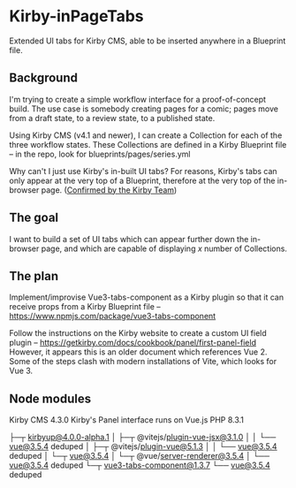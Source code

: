 # Kirby-inPageTabs
Extended UI tabs for Kirby CMS, able to be inserted anywhere in a Blueprint file.

## Background
I'm trying to create a simple workflow interface for a proof-of-concept build. 
The use case is somebody creating pages for a comic; pages move from a draft state, to a review state, to a published state. 

Using Kirby CMS (v4.1 and newer), I can create a Collection for each of the three workflow states. These Collections are defined in a Kirby Blueprint file – in the repo, look for blueprints/pages/series.yml

Why can't I just use Kirby's in-built UI tabs? For reasons, Kirby's tabs can only appear at the very top of a Blueprint, therefore at the very top of the in-browser page. ([Confirmed by the Kirby Team]([url](https://forum.getkirby.com/t/tabbed-content-in-the-middle-of-a-layout/32279)))

## The goal
I want to build a set of UI tabs which can appear further down the in-browser page, and which are capable of displaying _x_ number of Collections. 

## The plan
Implement/improvise Vue3-tabs-component as a Kirby plugin so that it can receive props from a Kirby Blueprint file –
https://www.npmjs.com/package/vue3-tabs-component

Follow the instructions on the Kirby website to create a custom UI field plugin – 
https://getkirby.com/docs/cookbook/panel/first-panel-field
However, it appears this is an older document which references Vue 2. Some of the steps clash with modern installations of Vite, which looks for Vue 3.


## Node modules
Kirby CMS 4.3.0
Kirby's Panel interface runs on Vue.js
PHP 8.3.1

├─┬ kirbyup@4.0.0-alpha.1
│ ├─┬ @vitejs/plugin-vue-jsx@3.1.0
│ │ └── vue@3.5.4 deduped
│ ├─┬ @vitejs/plugin-vue@5.1.3
│ │ └── vue@3.5.4 deduped
│ └─┬ vue@3.5.4
│   └─┬ @vue/server-renderer@3.5.4
│     └── vue@3.5.4 deduped
└─┬ vue3-tabs-component@1.3.7
  └── vue@3.5.4 deduped
